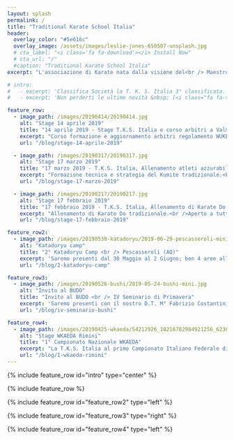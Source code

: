 ```yaml
---
layout: splash
permalink: /
title: "Traditional Karate School Italia"
header:
  overlay_color: "#5e616c"
  overlay_image: /assets/images/leslie-jones-650507-unsplash.jpg
  # cta_label: "<i class='fa fa-download'></i> Install Now"
  # cta_url: "/"
  #caption: "Traditional Karate School Italia"
excerpt: "L'associazione di Karate nata dalla visione del<br /> Maestro Costantini Fabrizio C. Nera 6° Dan."

# intro:
#   - excerpt: 'Classifica Società la T. K. S. Italia 3° classificata. &nbsp; [<i class="fa fa-twitter"></i> @mmistakes](https://twitter.com/mmistakes){: .btn .btn--twitter}'
#   - excerpt: 'Non perderti le ultime novità &nbsp; [<i class="fa fa-twitter"></i> @mmistakes](https://twitter.com/mmistakes){: .btn .btn--twitter}'

feature_row:
  - image_path: /images/20190414/20190414.jpg
    alt: "Stage 14 aprile 2019"
    title: "14 aprile 2019 - Stage T.K.S. Italia e corso arbitri a Valmontone (RM)"
    excerpt: "Corso formazione e aggiornamento arbitri regolamento WUKF con il **M° Collela Nunzio** responsabile arbitri WKAEDA.<br />Allenamento di Karate Do aperto a tutti."
    url: "/blog/stage-14-aprile-2019"

  - image_path: /images/20190317/20190317.jpg
    alt: "Stage 17 marzo 2019"
    title: "17 marzo 2019 - T.K.S. Italia, Allenamento atleti azzurabili"
    excerpt: "Formazione tecnica e strategia del Kumite tradizionale.<br />Aperto a tutti anche di altre Organizzazioni Sportive."
    url: "/blog/stage-17-marzo-2019"

  - image_path: /images/20190217/20190217.jpg
    alt: "Stage 17 febbraio 2019"
    title: "17 febbraio 2019 - T.K.S. Italia, Allenamento di Karate Do tradizionale"
    excerpt: "Allenamento di Karate Do tradizionale.<br />Aperto a tutti anche di altre Associazioni Sportive o Enti CONI<br />..."
    url: "/blog/stage-17-febbraio-2019"

feature_row2:
  - image_path: /images/20190530-katadoryu/2019-06-29-pescasseroli-mini.jpg
    alt: "Katadoryu camp"
    title: "2° Katadoryu Camp <br /> Pescasseroli (AQ)"
    excerpt: 'Saremo presenti dal 30 Maggio al 2 Giugno; ben 4 aree all aperto, 3 aree tatami, più di 100 ore di lezione con ottimi docenti e tanti ragazzi a Pescasseroli (AQ)'
    url: "/blog/2-katadoryu-camp"

feature_row3:
  - image_path: /images/20190526-bushi/2019-05-24-bushi-mini.jpg
    alt: "Invito al BUDO"
    title: "Invito al BUDO <br /> IV Seminario di Primavera"
    excerpt: 'Saremo presenti con il nostro D.T. M° Fabrizio Costantini Primo appuntamento i giorni 25 e 26 Maggio 2019 Seminario di Karate Do e Wado Ryu a Roma presso A.S.D. BUSHI'
    url: "/blog/iv-seminario-bushi"

feature_row4:
  - image_path: /images/20190425-wkaeda/54212926_10216782984921256_6236519335309869056_n.jpg
    alt: "Stage WKAEDA Rimini"
    title: "1° Campionato Nazionale WKAEDA"
    excerpt: "La T.K.S. Italia al primo Campionato Italiano Federale di Karate siglato WKAEDA il 25.04.2019. T. K. S. Italia 3° classificata, riportando a casa ben 8 Medaglie d'ORO, 7 Medaglie di ARGENTO e 6 Medaglie di BRONZO"
    url: "/blog/1-wkaeda-rimini"
---
```


<!-- ### News
* [1° Campionato Nazionale WKAEDA: Classifica Società la T. K. S. Italia 3° classificata]({{ site.url }}{{ site.baseurl }}/blog/1-wkaeda-rimini){: .btn}
* [Saremo presenti il 26 Maggio 2019 Seminario di Karate Do e Wado Ryu a Morlupo (RM) presso A.S.D. BUSHI]({{ site.url }}{{ site.baseurl }}/blog/iv-seminario-bushi){: .btn} -->

{% include feature_row id="intro" type="center" %}

{% include feature_row %}

{% include feature_row id="feature_row2" type="left" %}

{% include feature_row id="feature_row3" type="right" %}

{% include feature_row id="feature_row4" type="left" %}
